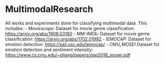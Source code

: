 # MultimodalResearch
All works and experiments done for classifying multimodal data. 
This includes: 
    - *Moviescope:* Dataset for movie genre classification: https://arxiv.org/abs/1908.03180
    - *MM-IMDb:* Dataset for movie genre classification: https://arxiv.org/abs/1702.01992
    - *IEMOCAP:* Dataset for emotion detection: https://sail.usc.edu/iemocap/
    - *CMU_MOSEI* Dataset for emotion detection and sentiment intensity: https://www.cs.cmu.edu/~pliang/papers/dap2018_mosei.pdf
    
